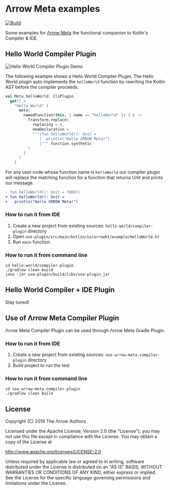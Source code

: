 # Λrrow Meta examples

[![Build](https://github.com/arrow-kt/arrow-meta-examples/workflows/Build/badge.svg)](https://github.com/arrow-kt/arrow-meta-examples/actions?query=workflow%3ABuild)

Some examples for [Λrrow Meta](https://github.com/arrow-kt/arrow-meta/) the functional companion to Kotlin's Compiler & IDE.

## Hello World Compiler Plugin

![Hello World Compiler Plugin Demo](https://github.com/arrow-kt/arrow-meta/raw/master/docs/img/demos/hello-world-compiler-plugin.gif)

The following example shows a Hello World Compiler Plugin.
The Hello World plugin auto implements the `helloWorld` function by rewriting the Kotlin AST before the compiler proceeds.

```kotlin
val Meta.helloWorld: CliPlugin
  get() =
    "Hello World" {
      meta(
        namedFunction(this, { name == "helloWorld" }) { c ->
          Transform.replace(
            replacing = c,
            newDeclaration =
            """|fun helloWorld(): Unit =
               |  println("Hello ΛRROW Meta!")
               |""".function.synthetic
          )
        }
      )
    }
```

For any user code whose function name is `helloWorld` our compiler plugin will replace the matching function for a
function that returns Unit and prints our message.

```diff
- fun helloWorld(): Unit = TODO()
+ fun helloWorld(): Unit =
+   println("Hello ΛRROW Meta!")
```

### How to run it from IDE

1. Create a new project from existing sources: `hello-world/compiler-plugin` directory
2. Open `use-plugin/src/main/kotlin/io/arrowkt/example/HelloWorld.kt`
3. Run `main` function 

### How to run it from command line

```
cd hello-world/compiler-plugin
./gradlew clean build
java -jar use-plugin/build/libs/use-plugin.jar
```

## Hello World Compiler + IDE Plugin

Stay tuned!

## Use of Λrrow Meta Compiler Plugin

Λrrow Meta Compiler Plugin can be used through Λrrow Meta Gradle Plugin.

### How to run it from IDE

1. Create a new project from existing sources: `use-arrow-meta-compiler-plugin` directory
2. Build project to run the test

### How to run it from command line

```
cd use-arrow-meta-compiler-plugin
./gradlew clean build
```

## License

Copyright (C) 2019 The Λrrow Authors

Licensed under the Apache License, Version 2.0 (the "License");
you may not use this file except in compliance with the License.
You may obtain a copy of the License at

   http://www.apache.org/licenses/LICENSE-2.0

Unless required by applicable law or agreed to in writing, software
distributed under the License is distributed on an "AS IS" BASIS,
WITHOUT WARRANTIES OR CONDITIONS OF ANY KIND, either express or implied.
See the License for the specific language governing permissions and
limitations under the License. 
